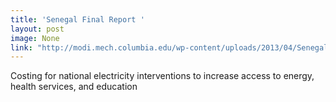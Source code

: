 ```yaml
---
title: 'Senegal Final Report '
layout: post
image: None
link: "http://modi.mech.columbia.edu/wp-content/uploads/2013/04/Senegal_WorldBank_Report_8-07.pdf"
---
```


 Costing for national electricity interventions to increase access to energy, health services, and education
       
